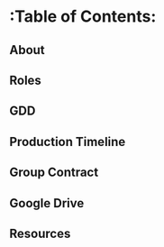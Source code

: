 # :Table of Contents:

## About
## Roles
## GDD
## Production Timeline
## Group Contract
## Google Drive
## Resources



